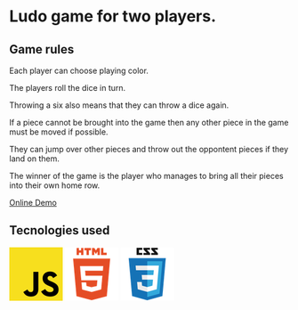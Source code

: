 # Ludo game for two players.

## Game rules

Each player can choose playing color. 

The players roll the dice in turn. 

Throwing a six also means that they can throw a dice again. 

If a piece cannot be brought into the game then any other piece in the game must be moved if possible. 

They can jump over other pieces and throw out the oppontent pieces if they land on them. 

The winner of the game is the player who manages to bring all their pieces into their own home row.


[Online Demo](https://vesnabozic.github.io/ludo-game/)

## Tecnologies used

![technologies](/assets/javascript.png) ![technologies](/assets/html5.png) ![technologies](/assets/css3.png)
